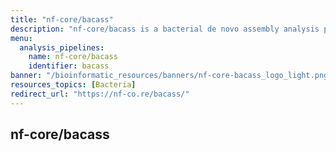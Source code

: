```yaml
---
title: "nf-core/bacass"
description: "nf-core/bacass is a bacterial de novo assembly analysis pipeline"
menu:
  analysis_pipelines:
    name: nf-core/bacass
    identifier: bacass
banner: "/bioinformatic_resources/banners/nf-core-bacass_logo_light.png"
resources_topics: [Bacteria]
redirect_url: "https://nf-co.re/bacass/"
---
```


## nf-core/bacass
